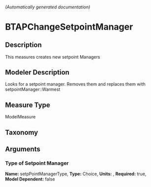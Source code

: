 

###### (Automatically generated documentation)

# BTAPChangeSetpointManager

## Description
This measures creates new setpoint Managers

## Modeler Description
Looks for a setpoint manager. Removes them and replaces them with setpointManager::Warmest

## Measure Type
ModelMeasure

## Taxonomy


## Arguments


### Type of Setpoint Manager

**Name:** setpPointManagerType,
**Type:** Choice,
**Units:** ,
**Required:** true,
**Model Dependent:** false




